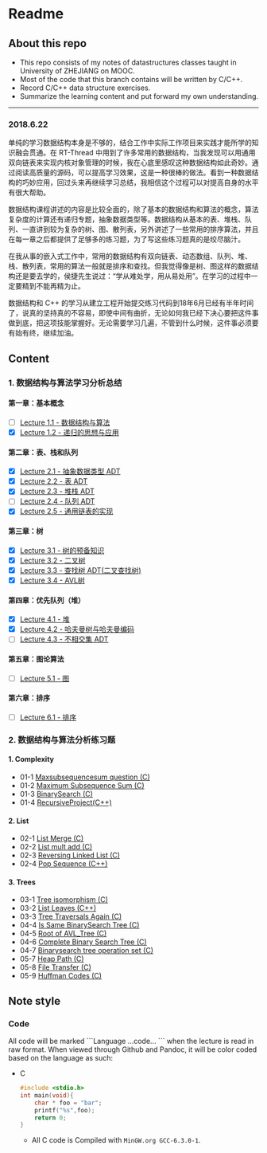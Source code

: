 # Readme

## About this repo

- This repo consists of my notes of datastructures classes taught in University of ZHEJIANG on MOOC.
- Most of the code that this branch contains will be written by C/C++.
- Record C/C++ data structure exercises.
- Summarize the learning content and put forward my own understanding.
___

### 2018.6.22
单纯的学习数据结构本身是不够的，结合工作中实际工作项目来实践才能所学的知识融会贯通。在 RT-Thread 中用到了许多常用的数据结构，当我发现可以用通用双向链表来实现内核对象管理的时候，我在心底里感叹这种数据结构如此奇妙。通过阅读高质量的源码，可以提高学习效果，这是一种很棒的做法。看到一种数据结构的巧妙应用，回过头来再继续学习总结，我相信这个过程可以对提高自身的水平有很大帮助。

数据结构课程讲述的内容是比较全面的，除了基本的数据结构和算法的概念，算法复杂度的计算还有递归专题，抽象数据类型等。数据结构从基本的表、堆栈、队列、一直讲到较为复杂的树、图、散列表，另外讲述了一些常用的排序算法，并且在每一章之后都提供了足够多的练习题，为了写这些练习题真的是绞尽脑汁。

在我从事的嵌入式工作中，常用的数据结构有双向链表、动态数组、队列、堆、栈、散列表，常用的算法一般就是排序和查找。但我觉得像是树、图这样的数据结构还是要去学的，侯捷先生说过：“学从难处学，用从易处用”。在学习的过程中一定要精到不能再精为止。

数据结构和 C++ 的学习从建立工程开始提交练习代码到18年6月已经有半年时间了，说真的坚持真的不容易，即使中间有曲折，无论如何我已经下决心要把这件事做到底，把这项技能掌握好。无论需要学习几遍，不管到什么时候，这件事必须要有始有终，继续加油。

## Content

### 1. 数据结构与算法学习分析总结
#### 第一章：基本概念
- [ ] [Lecture 1.1 - 数据结构与算法](./Lectures/Lecture-1.1-数据结构与算法.md)
- [x] [Lecture 1.2 - 递归的思想与应用](./Lectures/Lecture-1.2-递归的思想与应用.md)
#### 第二章：表、栈和队列
- [x] [Lecture 2.1 - 抽象数据类型 ADT](./Lectures/Lecture-2.1-抽象数据类型ADT.md)
- [x] [Lecture 2.2 - 表 ADT](./Lectures/Lecture-2.2-表ADT.md)
- [x] [Lecture 2.3 - 堆栈 ADT](./Lectures/Lecture-2.3-堆栈ADT.md)
- [ ] [Lecture 2.4 - 队列 ADT](./Lectures/Lecture-2.4-队列ADT.md)
- [x] [Lecture 2.5 - 通用链表的实现](./Lectures/Lecture-2.5-通用链表的实现.md)
#### 第三章：树
- [x] [Lecture 3.1 - 树的预备知识](./Lectures/Lecture-3.1-树的预备知识.md)
- [x] [Lecture 3.2 - 二叉树](./Lectures/Lecture-3.2-二叉树.md)
- [x] [Lecture 3.3 - 查找树 ADT(二叉查找树)](./Lectures/Lecture-3.3-查找树ADT(二叉查找树).md)
- [x] [Lecture 3.4 - AVL树](./Lectures/Lecture-3.4-AVL树.md)
#### 第四章：优先队列（堆）
- [x] [Lecture 4.1 - 堆](./Lectures/Lecture-4.1-堆.md)
- [x] [Lecture 4.2 - 哈夫曼树与哈夫曼编码](./Lectures/Lecture-4.2-哈夫曼树与哈夫曼编码.md)
- [ ] [Lecture 4.3 - 不相交集 ADT](./Lectures/Lecture-4.3-不相交集ADT.md)
#### 第五章：图论算法
- [ ] [Lecture 5.1 - 图](./Lectures/Lecture-4.1-堆.md)
#### 第六章：排序
- [ ] [Lecture 6.1 - 排序](./Lectures/Lecture-6.1-排序.md)


### 2. 数据结构与算法分析练习题

#### 1. Complexity

* 01-1 [Maxsubsequencesum question (C)](./eclipse/DataStructuresCode/src/01_1_Maxsubsequencesum_question.cpp)
* 01-2 [Maximum Subsequence Sum (C)](./eclipse/DataStructuresCode/src/01_2_Maximum_Subsequence_Sum.cpp)
* 01-3 [BinarySearch (C)](./eclipse/DataStructuresCode/src/01_3_BinarySearch.cpp)
* 01-4 [RecursiveProject(C++)](./eclipse/DataStructuresCode/src/Project_01_recursive_function.cpp) 

#### 2. List

* 02-1 [List Merge (C)](./eclipse/DataStructuresCode/src/02_1_List_Merge.cpp)
* 02-2 [List mult add (C)](./eclipse/DataStructuresCode/src/02_2_list_mult_add.cpp)
* 02-3 [Reversing Linked List (C)](./eclipse/DataStructuresCode/src/02_3_Reversing_Linked_List.cpp)
* 02-4 [Pop Sequence (C++)](./eclipse/DataStructuresCode/src/02_4_Pop_Sequence.cpp)

#### 3. Trees

- 03-1 [Tree isomorphism (C)](./eclipse/DataStructuresCode/src/03_1_Tree_isomorphism.cpp)
- 03-2 [List Leaves (C++)](./eclipse/DataStructuresCode/src/03_2_List_Leaves.cpp)
- 03-3 [Tree Traversals Again (C)](./eclipse/DataStructuresCode/src/03_3_Tree_Traversals_Again.cpp)
- 04-4 [Is Same BinarySearch Tree (C)](./eclipse/DataStructuresCode/src/04_4_IsSameBinarySearchTree.cpp)
- 04-5 [Root of AVL_Tree (C)](./eclipse/DataStructuresCode/src/04_5_Root_of_AVL_Tree.cpp)
- 04-6 [Complete Binary Search Tree (C)](./eclipse/DataStructuresCode/src/04_6_Complete_Binary_Search_Tree.cpp)
- 04-7 [Binarysearch tree operation set (C)](./eclipse/DataStructuresCode/src/04_7_Binarysearch_tree_operation_set.cpp)
- 05-7 [Heap Path (C)](./eclipse/DataStructuresCode/src/05_7_heap_path.cpp)
- 05-8 [File Transfer (C)](./eclipse/DataStructuresCode/src/05_8_File_Transfer.cpp)
- 05-9 [Huffman Codes (C)](./eclipse/DataStructuresCode/src/05_9_Huffman_Codes.cpp)

## Note style

### Code

All code will be marked \`\`\`Language ...code... \`\`\` when the lecture is read in raw format. When viewed through Github and Pandoc, it will be color coded based on the language as such:

* C
    ```c
    #include <stdio.h>
    int main(void){
        char * foo = "bar";
        printf("%s",foo);
        return 0;
    }
    ```
  * All C code is Compiled with ```MinGW.org GCC-6.3.0-1```.
